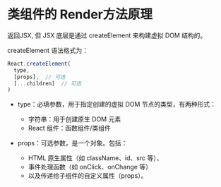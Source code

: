 # 类组件的 Render方法原理

返回JSX, 但 JSX 底层是通过 createElement 来构建虚拟 DOM 结构的。

createElement 语法格式为：
```js
React.createElement(
  type,
  [props],  // 可选
  [...children]  // 可选
)
```

* type：必填参数，用于指定创建的虚拟 DOM 节点的类型，有两种形式：
    * 字符串：用于创建原生 DOM 元素
    * React 组件：函数组件/类组件

* props：可选参数，是一个对象。包括：
    * HTML 原生属性（如 className、id、src 等）、
    * 事件处理函数（如 onClick、onChange 等）
    * 以及传递给子组件的自定义属性（props）。